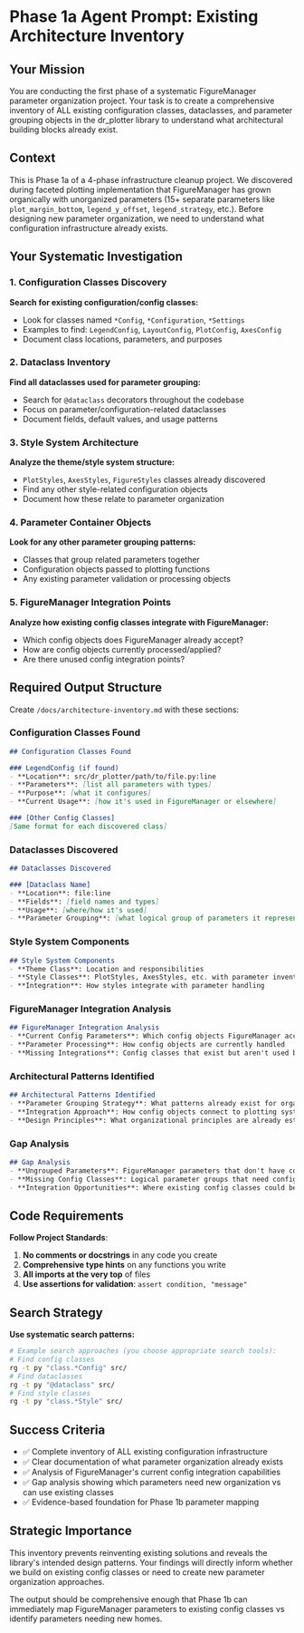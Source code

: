 # Phase 1a Agent Prompt: Existing Architecture Inventory

## Your Mission
You are conducting the first phase of a systematic FigureManager parameter organization project. Your task is to create a comprehensive inventory of ALL existing configuration classes, dataclasses, and parameter grouping objects in the dr_plotter library to understand what architectural building blocks already exist.

## Context
This is Phase 1a of a 4-phase infrastructure cleanup project. We discovered during faceted plotting implementation that FigureManager has grown organically with unorganized parameters (15+ separate parameters like `plot_margin_bottom`, `legend_y_offset`, `legend_strategy`, etc.). Before designing new parameter organization, we need to understand what configuration infrastructure already exists.

## Your Systematic Investigation

### 1. Configuration Classes Discovery
**Search for existing configuration/config classes:**
- Look for classes named `*Config`, `*Configuration`, `*Settings`
- Examples to find: `LegendConfig`, `LayoutConfig`, `PlotConfig`, `AxesConfig`
- Document class locations, parameters, and purposes

### 2. Dataclass Inventory  
**Find all dataclasses used for parameter grouping:**
- Search for `@dataclass` decorators throughout the codebase
- Focus on parameter/configuration-related dataclasses
- Document fields, default values, and usage patterns

### 3. Style System Architecture
**Analyze the theme/style system structure:**
- `PlotStyles`, `AxesStyles`, `FigureStyles` classes already discovered
- Find any other style-related configuration objects
- Document how these relate to parameter organization

### 4. Parameter Container Objects
**Look for any other parameter grouping patterns:**
- Classes that group related parameters together
- Configuration objects passed to plotting functions
- Any existing parameter validation or processing objects

### 5. FigureManager Integration Points
**Analyze how existing config classes integrate with FigureManager:**
- Which config objects does FigureManager already accept?
- How are config objects currently processed/applied?
- Are there unused config integration points?

## Required Output Structure

Create `/docs/architecture-inventory.md` with these sections:

### Configuration Classes Found
```markdown
## Configuration Classes Found

### LegendConfig (if found)
- **Location**: src/dr_plotter/path/to/file.py:line
- **Parameters**: [list all parameters with types]
- **Purpose**: [what it configures]
- **Current Usage**: [how it's used in FigureManager or elsewhere]

### [Other Config Classes]
[Same format for each discovered class]
```

### Dataclasses Discovered
```markdown  
## Dataclasses Discovered

### [Dataclass Name]
- **Location**: file:line
- **Fields**: [field names and types]  
- **Usage**: [where/how it's used]
- **Parameter Grouping**: [what logical group of parameters it represents]
```

### Style System Components
```markdown
## Style System Components
- **Theme Class**: Location and responsibilities
- **Style Classes**: PlotStyles, AxesStyles, etc. with parameter inventories
- **Integration**: How styles integrate with parameter handling
```

### FigureManager Integration Analysis
```markdown
## FigureManager Integration Analysis
- **Current Config Parameters**: Which config objects FigureManager accepts
- **Parameter Processing**: How config objects are currently handled
- **Missing Integrations**: Config classes that exist but aren't used by FigureManager
```

### Architectural Patterns Identified
```markdown
## Architectural Patterns Identified
- **Parameter Grouping Strategy**: What patterns already exist for organizing parameters
- **Integration Approach**: How config objects connect to plotting system
- **Design Principles**: What organizational principles are already established
```

### Gap Analysis
```markdown
## Gap Analysis
- **Ungrouped Parameters**: FigureManager parameters that don't have config class homes
- **Missing Config Classes**: Logical parameter groups that need config classes
- **Integration Opportunities**: Where existing config classes could be better utilized
```

## Code Requirements

**Follow Project Standards**:
1. **No comments or docstrings** in any code you create
2. **Comprehensive type hints** on any functions you write
3. **All imports at the very top** of files
4. **Use assertions for validation**: `assert condition, "message"`

## Search Strategy

**Use systematic search patterns:**
```bash
# Example search approaches (you choose appropriate search tools):
# Find config classes
rg -t py "class.*Config" src/
# Find dataclasses  
rg -t py "@dataclass" src/
# Find style classes
rg -t py "class.*Style" src/
```

## Success Criteria
- ✅ Complete inventory of ALL existing configuration infrastructure
- ✅ Clear documentation of what parameter organization already exists
- ✅ Analysis of FigureManager's current config integration capabilities
- ✅ Gap analysis showing which parameters need new organization vs can use existing classes
- ✅ Evidence-based foundation for Phase 1b parameter mapping

## Strategic Importance
This inventory prevents reinventing existing solutions and reveals the library's intended design patterns. Your findings will directly inform whether we build on existing config classes or need to create new parameter organization approaches.

The output should be comprehensive enough that Phase 1b can immediately map FigureManager parameters to existing config classes vs identify parameters needing new homes.